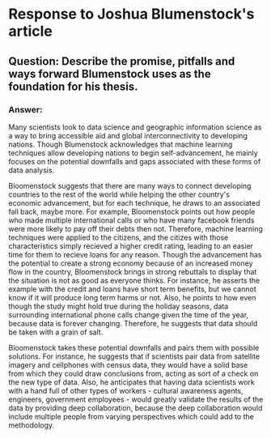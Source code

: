 # Response to Joshua Blumenstock's article

## Question: Describe the promise, pitfalls and ways forward Blumenstock uses as the foundation for his thesis.

### Answer: 

  Many scientists look to data science and geographic information science as a way to bring accessible aid and global interconnectivity to developing nations. Though Blumenstock acknowledges that machine learning techniques allow developing nations to begin self-advancement, he mainly focuses on the potential downfalls and gaps associated with these forms of data analysis.
  
  Bloomenstock suggests that there are many ways to connect developing countries to the rest of the world while helping the other country's economic advancement, but for each technique, he draws to an associated fall back, maybe more. For example, Bloomenstock points out how people who made multiple international calls or who have many facebook friends were more likely to pay off their debts then not. Therefore, machine learning techniques were applied to the citizens, and the citizes with those characteristics simply recieved a higher credit rating, leading to an easier time for them to recieve loans for any reason. Though the advancement has the potential to create a strong economy because of an increased money flow in the country, Bloomenstock brings in strong rebuttals to display that the situation is not as good as everyone thinks. For instance, he asserts the example with the credit and loans have short term benefits, but we cannot know if it will produce long term harms or not. Also, he points to how even though the study might hold true during the holiday seasons, data surrounding international phone calls change given the time of the year, because data is forever changing. Therefore, he suggests that data should be taken with a grain of salt.
  
   Bloomenstock takes these potential downfalls and pairs them with possible solutions. For instance, he suggests that if scientists pair data from satellite imagery and cellphones with census data, they would have a solid base from which they could draw conclusions from, acting as sort of a check on the new type of data. Also, he anticipates that having data scientists work with a hand full of other types of workers - cultural awareness agents, engineers, government employees - would greatly validate the results of the data by providing deep collaboration, because the deep collaboration would include multiple people from varying perspectives which could add to the methodology.
